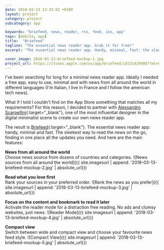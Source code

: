 ```yaml
---
date: 2018-03-13 12:33:52 +0100
layout: project
category: project
subcategory: app

keywords: "briefeed, news, reader, rss, feed, ios, app"
tags: [mobile, app]
title:  "Briefeed"
tagline: "The essential news reader app. Grab it for free!"
excerpt: "The essential news reader app. Handy, minimal, fast: the sleekest way to read the news on the go, finding in one place all the updates you need."

cover_image: 2018-03-13-briefeed-mockup-1.jpg
project_url: https://itunes.apple.com/us/app/briefeed/id1314299987?mt=8
---
```


I've been searching for long for a minimal news reader app. Ideally I needed a free app, easy to use, minimal and with news from all around the world in different languages (I'm Italian, I live in France and I follow the american tech news).

What if I told I couldn't find on the App Store something that matches all my requirements? For this reason, I decided to partner with [Alessandro Scarpellini](https://www.alessandroscarpellini.it){:target="_blank"}, one of the most influential designer in the digital minimalist scene to create our own news reader app.

The result is [Briefeed](https://www.briefeed.co){:target="_blank"}. The essential news reader app: handy, minimal and fast. The sleekest way to read the news on the go, finding in one place all the updates you need. And here are the main features:

__News from all around the world__ <br>
Choose news source from dozens of countries and categories.
![News sources from all around the world]({{ site.imagesurl | append: '2018-03-13-briefeed-mockup-2.jpg' | absolute_url}})

__Read what you love first__ <br>
Rank your sources in your preferred order.
![Rank the news as you prefer]({{ site.imagesurl | append: '2018-03-13-briefeed-mockup-3.jpg' | absolute_url}})

__Focus on the content and bookmark to read it later__ <br>
Activate the reader mode for a distraction free reading. No ads and clumsy websites, just news.
![Reader Mode]({{ site.imagesurl | append: '2018-03-13-briefeed-mockup-4.jpg' | absolute_url}})

__Compact view__ <br>
Switch between wide and compact view and choose your favourite news feed style.
![Compact View]({{ site.imagesurl | append: '2018-03-13-briefeed-mockup-5.jpg' | absolute_url}})
